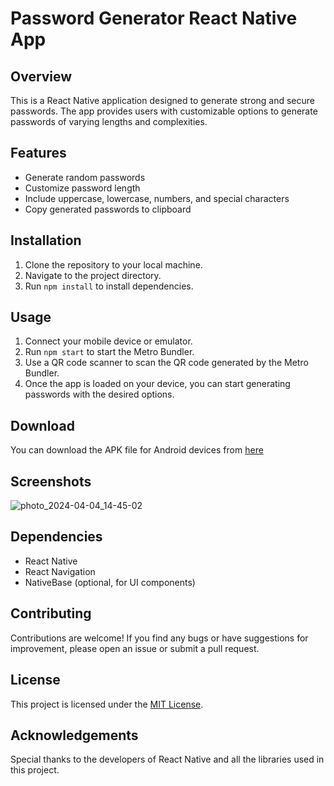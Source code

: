 # Password Generator React Native App

## Overview
This is a React Native application designed to generate strong and secure passwords. The app provides users with customizable options to generate passwords of varying lengths and complexities.

## Features
- Generate random passwords
- Customize password length
- Include uppercase, lowercase, numbers, and special characters
- Copy generated passwords to clipboard

## Installation
1. Clone the repository to your local machine.
2. Navigate to the project directory.
3. Run `npm install` to install dependencies.

## Usage
1. Connect your mobile device or emulator.
2. Run `npm start` to start the Metro Bundler.
3. Use a QR code scanner to scan the QR code generated by the Metro Bundler.
4. Once the app is loaded on your device, you can start generating passwords with the desired options.

## Download
You can download the APK file for Android devices from [here](https://drive.google.com/file/d/1fXx1OSZx1Hd1GZ7iAo2mA2HnbegnzjaV/view?usp=sharing)

## Screenshots
![photo_2024-04-04_14-45-02](https://github.com/ravi-rathore-securedev/Password_Generator/assets/115914121/ed7ec774-0391-4476-b6d5-268fdf616053)


## Dependencies
- React Native
- React Navigation
- NativeBase (optional, for UI components)


## Contributing
Contributions are welcome! If you find any bugs or have suggestions for improvement, please open an issue or submit a pull request.

## License
This project is licensed under the [MIT License](LICENSE).

## Acknowledgements
Special thanks to the developers of React Native and all the libraries used in this project.
